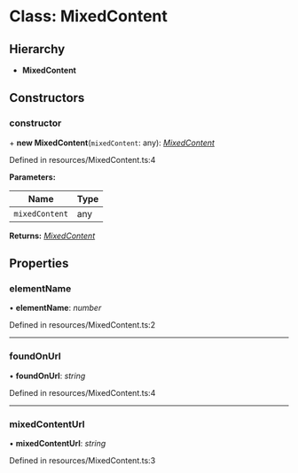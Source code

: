 # Class: MixedContent

## Hierarchy

* **MixedContent**

## Constructors

###  constructor

\+ **new MixedContent**(`mixedContent`: any): *[MixedContent](mixedcontent.md)*

Defined in resources/MixedContent.ts:4

**Parameters:**

Name | Type |
------ | ------ |
`mixedContent` | any |

**Returns:** *[MixedContent](mixedcontent.md)*

## Properties

###  elementName

• **elementName**: *number*

Defined in resources/MixedContent.ts:2

___

###  foundOnUrl

• **foundOnUrl**: *string*

Defined in resources/MixedContent.ts:4

___

###  mixedContentUrl

• **mixedContentUrl**: *string*

Defined in resources/MixedContent.ts:3
